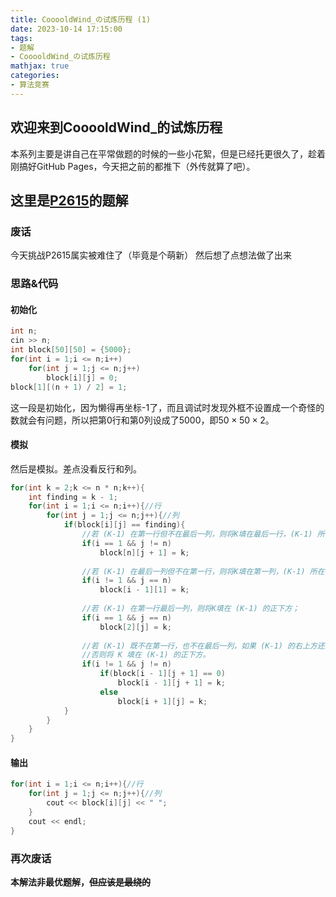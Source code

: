 ```yaml
---
title: CooooldWind_の试炼历程 (1)
date: 2023-10-14 17:15:00
tags: 
- 题解
- CooooldWind_の试炼历程
mathjax: true
categories:
- 算法竞赛
---
```


## 欢迎来到CooooldWind_的试炼历程

本系列主要是讲自己在平常做题的时候的一些小花絮，但是已经托更很久了，趁着刚搞好GitHub Pages，今天把之前的都推下（外传就算了吧）。

## 这里是[P2615](https://www.luogu.com.cn/problem/P2615)的题解

### 废话

今天挑战P2615属实被难住了（毕竟是个萌新）
然后想了点想法做了出来

### 思路&代码

#### 初始化

```cpp
int n;
cin >> n;
int block[50][50] = {5000};
for(int i = 1;i <= n;i++)
	for(int j = 1;j <= n;j++)
		block[i][j] = 0;
block[1][(n + 1) / 2] = 1;
```
这一段是初始化，因为懒得再坐标-1了，而且调试时发现外框不设置成一个奇怪的数就会有问题，所以把第$0$行和第$0$列设成了$5000$，即$50\times50\times2$。

#### 模拟

然后是模拟。差点没看反行和列。
```cpp
for(int k = 2;k <= n * n;k++){
	int finding = k - 1;
	for(int i = 1;i <= n;i++){//行 
		for(int j = 1;j <= n;j++){//列 
			if(block[i][j] == finding){
				//若 (K-1) 在第一行但不在最后一列，则将K填在最后一行，(K-1) 所在列的右一列；
				if(i == 1 && j != n)
					block[n][j + 1] = k;
				
				//若 (K-1) 在最后一列但不在第一行，则将K填在第一列，(K-1) 所在行的上一行；
				if(i != 1 && j == n)
					block[i - 1][1] = k;
				
				//若 (K-1) 在第一行最后一列，则将K填在 (K-1) 的正下方；
				if(i == 1 && j == n)
					block[2][j] = k;
				
				//若 (K-1) 既不在第一行，也不在最后一列，如果 (K-1) 的右上方还未填数，则将 K 填在 (K-1) 的右上方，
				//否则将 K 填在 (K-1) 的正下方。
				if(i != 1 && j != n)
					if(block[i - 1][j + 1] == 0)
						block[i - 1][j + 1] = k;
					else
						block[i + 1][j] = k;
			} 
		}
	}
}

```
#### 输出
```cpp
for(int i = 1;i <= n;i++){//行 
	for(int j = 1;j <= n;j++){//列 
		cout << block[i][j] << " ";	
	}
	cout << endl;
}
```
### 再次废话
**本解法非最优题解，~~但应该是最绕的~~**